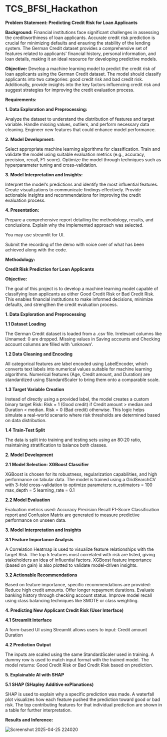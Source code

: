 # TCS_BFSI_Hackathon

**Problem Statement: Predicting Credit Risk for Loan Applicants**

**Background:**
Financial institutions face significant challenges in assessing the creditworthiness of loan applicants. Accurate credit risk prediction is crucial for minimizing defaults and ensuring the stability of the lending system. The German Credit dataset provides a comprehensive set of features related to applicants' financial history, personal information, and loan details, making it an ideal resource for developing predictive models.

**Objective:**
Develop a machine learning model to predict the credit risk of loan applicants using the German Credit dataset. The model should classify applicants into two categories: good credit risk and bad credit risk. Additionally, provide insights into the key factors influencing credit risk and suggest strategies for improving the credit evaluation process.

**Requirements:**

**1. Data Exploration and Preprocessing:**

Analyze the dataset to understand the distribution of features and target variable.
Handle missing values, outliers, and perform necessary data cleaning.
Engineer new features that could enhance model performance.

**2. Model Development:**

Select appropriate machine learning algorithms for classification.
Train and validate the model using suitable evaluation metrics (e.g., accuracy, precision, recall, F1-score).
Optimize the model through techniques such as hyperparameter tuning and cross-validation.

**3. Model Interpretation and Insights:**

Interpret the model's predictions and identify the most influential features.
Create visualizations to communicate findings effectively.
Provide actionable insights and recommendations for improving the credit evaluation process.

**4. Presentation:**

Prepare a comprehensive report detailing the methodology, results, and conclusions. Explain why the implemented approach was selected.

You may use streamlit for UI. 

Submit the recording of the demo with voice over of what has been achieved along with the code.

**Methodology:**

**Credit Risk Prediction for Loan Applicants**

**Objective:**

The goal of this project is to develop a machine learning model capable of classifying loan applicants as either Good Credit Risk or Bad Credit Risk. This enables financial institutions to make informed decisions, minimize defaults, and strengthen the credit evaluation process.

**1. Data Exploration and Preprocessing**

**1.1 Dataset Loading**

The German Credit dataset is loaded from a .csv file.
Irrelevant columns like Unnamed: 0 are dropped.
Missing values in Saving accounts and Checking account columns are filled with 'unknown'.

**1.2 Data Cleaning and Encoding**

All categorical features are label encoded using LabelEncoder, which converts text labels into numerical values suitable for machine learning algorithms.
Numerical features (Age, Credit amount, and Duration) are standardized using StandardScaler to bring them onto a comparable scale.

**1.3 Target Variable Creation**

Instead of directly using a provided label, the model creates a custom binary target Risk:
Risk = 1 (Good credit) if Credit amount > median and Duration < median.
Risk = 0 (Bad credit) otherwise.
This logic helps simulate a real-world scenario where risk thresholds are determined based on data distribution.

**1.4 Train-Test Split**

The data is split into training and testing sets using an 80:20 ratio, maintaining stratification to balance both classes.

**2. Model Development**

**2.1 Model Selection: XGBoost Classifier**

XGBoost is chosen for its robustness, regularization capabilities, and high performance on tabular data.
The model is trained using a GridSearchCV with 3-fold cross-validation to optimize parameters:
n_estimators = 100
max_depth = 5
learning_rate = 0.1

**2.2 Model Evaluation**

Evaluation metrics used:
Accuracy
Precision
Recall
F1-Score
Classification report and Confusion Matrix are generated to measure predictive performance on unseen data.

**3. Model Interpretation and Insights**

**3.1 Feature Importance Analysis**

A Correlation Heatmap is used to visualize feature relationships with the target Risk.
The top 5 features most correlated with risk are listed, giving stakeholders an idea of influential factors.
XGBoost feature importance (based on gain) is also plotted to validate model-driven insights.

**3.2 Actionable Recommendations**

Based on feature importance, specific recommendations are provided:
Reduce high credit amounts.
Offer longer repayment durations.
Evaluate banking history through checking account status.
Improve model recall using class balancing techniques like SMOTE or class weighting.

**4. Predicting New Applicant Credit Risk (User Interface)**

**4.1 Streamlit Interface**

A form-based UI using Streamlit allows users to input:
Credit amount
Duration

**4.2 Prediction Output**

The inputs are scaled using the same StandardScaler used in training.
A dummy row is used to match input format with the trained model.
The model returns:
Good Credit Risk or Bad Credit Risk based on prediction.

**5. Explainable AI with SHAP**

**5.1 SHAP (SHapley Additive exPlanations)**

SHAP is used to explain why a specific prediction was made.
A waterfall plot visualizes how each feature pushed the prediction toward good or bad risk.
The top contributing features for that individual prediction are shown in a table for further interpretation.

**Results and Inference:**

![Screenshot 2025-04-25 224020](https://github.com/user-attachments/assets/00426361-e3b9-4d41-a9ee-c017222ae8f2)


